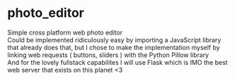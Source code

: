 # photo_editor
Simple cross platform web photo editor    
Could be implemented ridiculously easy by importing a JavaScript library that already does that, but I chose to make the implementation myself by linking web requests ( buttons, sliders ) with the Python Pillow library   
And for the lovely fullstack capabilites I will use Flask which is IMO the best web server that exists on this planet <3      

